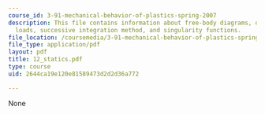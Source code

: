 ```yaml
---
course_id: 3-91-mechanical-behavior-of-plastics-spring-2007
description: This file contains information about free-body diagrams, distributed
  loads, successive integration method, and singularity functions.
file_location: /coursemedia/3-91-mechanical-behavior-of-plastics-spring-2007/2644ca19e120e81589473d2d2d36a772_12_statics.pdf
file_type: application/pdf
layout: pdf
title: 12_statics.pdf
type: course
uid: 2644ca19e120e81589473d2d2d36a772

---
```

None